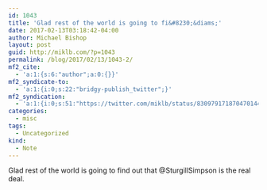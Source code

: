 ```yaml
---
id: 1043
title: 'Glad rest of the world is going to fi&#8230;&diams;'
date: 2017-02-13T03:18:42-04:00
author: Michael Bishop
layout: post
guid: http://miklb.com/?p=1043
permalink: /blog/2017/02/13/1043-2/
mf2_cite:
  - 'a:1:{s:6:"author";a:0:{}}'
mf2_syndicate-to:
  - 'a:1:{i:0;s:22:"bridgy-publish_twitter";}'
mf2_syndication:
  - 'a:1:{i:0;s:51:"https://twitter.com/miklb/status/830979171870470144";}'
categories:
  - misc
tags:
  - Uncategorized
kind:
  - Note
---
```

Glad rest of the world is going to find out that @SturgillSimpson is the real deal.